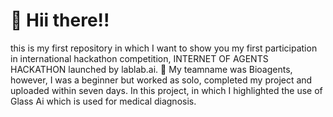   #  👋 Hii there!!
  <h/>
  this is my first repository in which I want to show you my first participation in international hackathon competition, INTERNET OF AGENTS HACKATHON launched by lablab.ai.
  
  <h/>
  🎦 My teamname was Bioagents, however, I was a beginner but worked as solo, completed my project and uploaded within seven days. In this project, in which I highlighted the use of Glass Ai which is used for medical diagnosis. 
